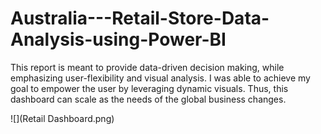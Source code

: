 # Australia---Retail-Store-Data-Analysis-using-Power-BI

This report is meant to provide data-driven decision making, while emphasizing user-flexibility and visual analysis. I was able to achieve my goal to empower the user by leveraging dynamic visuals. Thus, this dashboard can scale as the needs of the global business changes.



![](Retail Dashboard.png)
